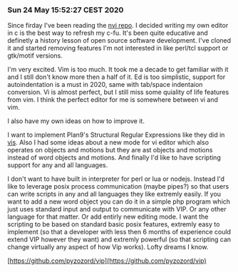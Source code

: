 ### Sun 24 May 15:52:27 CEST 2020

Since firday I've been reading the [nvi repo](https://repo.or.cz/nvi.git). I decided writing my own editor in c is the best way to refresh my c-fu. It's been quite educative and definetly a history lesson of open source software development. I've cloned it and started removing features I'm not interested in like perl/tcl support or gtk/motif versions. 

I'm very excited. Vim is too much. It took me a decade to get familiar with it and I still don't know more then a half of it. Ed is too simplistic, support for autoindentation is a must in 2020, same with tab/space indentaion conversion. Vi is almost perfect, but I still miss some quiality of life features from vim. I think the perfect editor for me is somewhere between vi and vim. 

I also have my own ideas on how to improve it. 

I want to implement Plan9's Structural Regular Expressions like they did in [vis](https://github.com/martanne/vis). Also I had some ideas about a new mode for vi editor which also operates on objects and motions but they are ast objects and motions instead of word objects and motions. And finally I'd like to have scripting support for any and all languages. 

I don't want to have built in interpreter for perl or lua or nodejs. Instead I'd like to leverage posix process communication (maybe pipes?) so that users can write scripts in any and all languages they like extremly easily. If you want to add a new word object you can do it in a simple php program which just uses standard input and output to communicate with VIP. Or any other language for that matter. Or add entirly new editing mode. I want the scripting to be based on standard basic posix features, extremly easy to implement (so that a developer with less then 6 months of experience could extend VIP however they want) and extremly powerful (so that scripting can change virtually any aspect of how Vip works). Lofty dreams I know.

[https://github.com/pyzozord/vip](https://github.com/pyzozord/vip)
